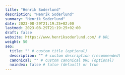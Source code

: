 ```yaml
---
title: "Henrik Soderlund"
description: "Henrik Soderlund"
summary: "Henrik Soderlund"
date: 2023-08-29T21:19:25+02:00
lastmod: 2023-08-29T21:19:25+02:00
draft: false
website: https://www.henriksoderlund.com/ # URL
weight: 50
seo:
  title: "" # custom title (optional)
  description: "" # custom description (recommended)
  canonical: "" # custom canonical URL (optional)
  noindex: false # false (default) or true
---
```

